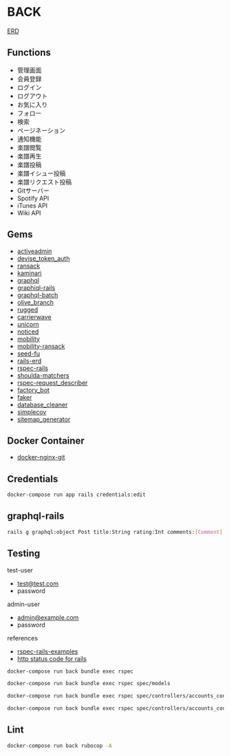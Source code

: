 # BACK

[ERD](https://github.com/StaveService/back/blob/develop/.erd)

## Functions

- 管理画面
- 会員登録
- ログイン
- ログアウト
- お気に入り
- フォロー
- 検索
- ページネーション
- 通知機能
- 楽譜閲覧
- 楽譜再生
- 楽譜投稿
- 楽譜イシュー投稿
- 楽譜リクエスト投稿
- Gitサーバー
- Spotify API
- iTunes API
- Wiki API

## Gems

- [activeadmin](https://activeadmin.info/index.html)
- [devise_token_auth](https://devise-token-auth.gitbook.io/devise-token-auth/)
- [ransack](https://github.com/activerecord-hackery/ransack)
- [kaminari](https://github.com/kaminari/kaminari)
- [graphql](https://github.com/rmosolgo/graphql-ruby)
- [graphiql-rails](https://github.com/rmosolgo/graphiql-rails)
- [graphql-batch](https://github.com/Shopify/graphql-batch)
- [olive_branch](https://github.com/vigetlabs/olive_branch)
- [rugged](https://github.com/libgit2/rugged)
- [carrierwave](https://github.com/carrierwaveuploader/carrierwaves)
- [unicorn](https://github.com/defunkt/unicorn)
- [noticed](https://github.com/excid3/noticed)
- [mobility](https://github.com/shioyama/mobility)
- [mobility-ransack](https://github.com/shioyama/mobility-ransack)
- [seed-fu](https://github.com/mbleigh/seed-fu)
- [rails-erd](https://github.com/voormedia/rails-erd)
- [rspec-rails](https://github.com/rspec/rspec-rails)
- [shoulda-matchers](https://github.com/thoughtbot/shoulda-matchers)
- [rspec-request_describer](https://github.com/r7kamura/rspec-request_describer)
- [factory_bot](https://github.com/thoughtbot/factory_bot)
- [faker](https://github.com/faker-ruby/faker)
- [database_cleaner](https://github.com/DatabaseCleaner/database_cleaner)
- [simplecov](https://github.com/simplecov-ruby/simplecov)
- [sitemap_generator](https://github.com/kjvarga/sitemap_generator)

## Docker Container

- [docker-nginx-git](https://github.com/marcopompili/docker-nginx-git)

## Credentials

```sh
docker-compose run app rails credentials:edit
```

## graphql-rails

```sh
rails g graphql:object Post title:String rating:Int comments:[Comment]
```

## Testing

test-user

- test@test.com
- password

admin-user

- admin@example.com
- password

references

- [rspec-rails-examples](https://github.com/eliotsykes/rspec-rails-examples)
- [http status code for rails](https://kapeli.com/cheat_sheets/HTTP_Status_Codes_Rails.docset/Contents/Resources/Documents/index)

```sh
docker-compose run back bundle exec rspec

docker-compose run back bundle exec rspec spec/models

docker-compose run back bundle exec rspec spec/controllers/accounts_controller_spec.rb

docker-compose run back bundle exec rspec spec/controllers/accounts_controller_spec.rb:8
```

## Lint

```sh
docker-compose run back rubocop -A
```

